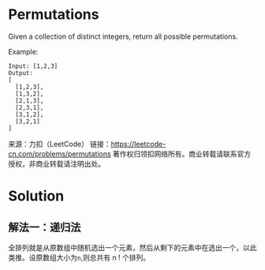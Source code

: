 # Permutations

Given a collection of distinct integers, return all possible permutations.

Example:

```
Input: [1,2,3]
Output:
[
  [1,2,3],
  [1,3,2],
  [2,1,3],
  [2,3,1],
  [3,1,2],
  [3,2,1]
]
```

来源：力扣（LeetCode）
链接：https://leetcode-cn.com/problems/permutations
著作权归领扣网络所有。商业转载请联系官方授权，非商业转载请注明出处。

# Solution

## 解法一：递归法

全排列就是从原数组中随机选出一个元素，然后从剩下的元素中在选出一个，以此类推。设原数组大小为`n`,则总共有 n ! 个排列。